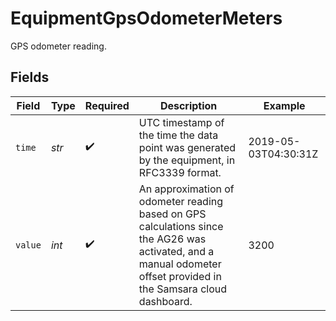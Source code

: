 # EquipmentGpsOdometerMeters

GPS odometer reading.


## Fields

| Field                                                                                                                                                              | Type                                                                                                                                                               | Required                                                                                                                                                           | Description                                                                                                                                                        | Example                                                                                                                                                            |
| ------------------------------------------------------------------------------------------------------------------------------------------------------------------ | ------------------------------------------------------------------------------------------------------------------------------------------------------------------ | ------------------------------------------------------------------------------------------------------------------------------------------------------------------ | ------------------------------------------------------------------------------------------------------------------------------------------------------------------ | ------------------------------------------------------------------------------------------------------------------------------------------------------------------ |
| `time`                                                                                                                                                             | *str*                                                                                                                                                              | :heavy_check_mark:                                                                                                                                                 | UTC timestamp of the time the data point was generated by the equipment, in RFC3339 format.                                                                        | 2019-05-03T04:30:31Z                                                                                                                                               |
| `value`                                                                                                                                                            | *int*                                                                                                                                                              | :heavy_check_mark:                                                                                                                                                 | An approximation of odometer reading based on GPS calculations since the AG26 was activated, and a manual odometer offset provided in the Samsara cloud dashboard. | 3200                                                                                                                                                               |